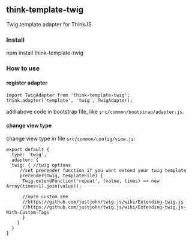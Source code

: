 ## think-template-twig

Twig template adapter for ThinkJS

### Install

  npm install think-template-twig

### How to use

#### register adapter

    import TwigAdapter from 'think-template-twig';
    think.adapter('template', 'twig', TwigAdapter);

add above code in bootstrap file, like `src/common/bootstrap/adapter.js`.

#### change view type

change view type in file `src/common/config/view.js`:

	export default {
	  type: 'twig',
	  adapter: {
	  twig: { //twig options
	  	 //set prerender function if you want extend your twig template
	  	 prerender(Twig, templateFile) {
          Twig.extendFunction('repeat', (value, times) => new Array(times+1).join(value));

          //more custom see
          //https://github.com/justjohn/twig.js/wiki/Extending-twig.js
          //https://github.com/justjohn/twig.js/wiki/Extending-twig.js-With-Custom-Tags
          }
        }
      }
    }
